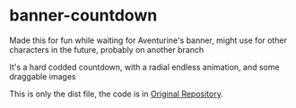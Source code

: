 # banner-countdown

Made this for fun while waiting for Aventurine's banner, might use for other characters in the future, probably on another branch

It's a hard codded countdown, with a radial endless animation, and some draggable images

This is only the dist file, the code is in [Original Repository](https://github.com/nathlia/hypnotic-circles).
